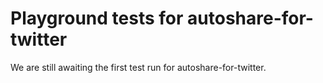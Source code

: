 # Playground tests for autoshare-for-twitter
We are still awaiting the first test run for autoshare-for-twitter.
